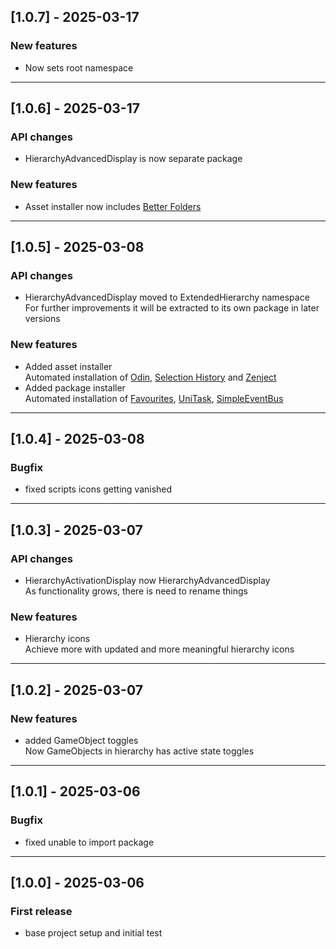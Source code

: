 ## [1.0.7] - 2025-03-17
### New features
- Now sets root namespace
---
## [1.0.6] - 2025-03-17
### API changes
- HierarchyAdvancedDisplay is now separate package
### New features
- Asset installer now includes [Better Folders](https://assetstore.unity.com/packages/tools/gui/better-folders-311261) 
---
## [1.0.5] - 2025-03-08
### API changes
- HierarchyAdvancedDisplay moved to ExtendedHierarchy namespace<br>
  For further improvements it will be extracted to its own package in later versions
### New features
- Added asset installer<br>
  Automated installation of [Odin](https://odininspector.com/), [Selection History](https://assetstore.unity.com/packages/tools/utilities/selection-history-184204) and [Zenject](https://assetstore.unity.com/packages/tools/utilities/extenject-dependency-injection-ioc-157735)<br>
- Added package installer<br>
  Automated installation of [Favourites](https://github.com/DaniilCoolUkraine/Favourites), [UniTask](https://github.com/Cysharp/UniTask), [SimpleEventBus](https://github.com/DaniilCoolUkraine/SimpleEventBus)
---
## [1.0.4] - 2025-03-08
### Bugfix
- fixed scripts icons getting vanished
---
## [1.0.3] - 2025-03-07
### API changes
- HierarchyActivationDisplay now HierarchyAdvancedDisplay<br>
  As functionality grows, there is need to rename things
### New features
- Hierarchy icons<br>
  Achieve more with updated and more meaningful hierarchy icons
---
## [1.0.2] - 2025-03-07
### New features
- added GameObject toggles<br>
  Now GameObjects in hierarchy has active state toggles
---
## [1.0.1] - 2025-03-06
### Bugfix
- fixed unable to import package
---
## [1.0.0] - 2025-03-06
### First release
- base project setup and initial test